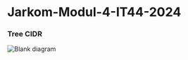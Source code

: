 # Jarkom-Modul-4-IT44-2024

### Tree CIDR
![Blank diagram](https://github.com/user-attachments/assets/9ef6f36e-46b9-45c2-9625-3fccadff2170)
